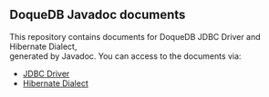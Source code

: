 
## DoqueDB Javadoc documents
This repository contains documents for DoqueDB JDBC Driver and Hibernate Dialect,  
generated by Javadoc.  You can access to the documents via:
* [JDBC Driver](https://doquedb.github.io/doquedb-javadoc/javadoc/index.html)
* [Hibernate Dialect](https://doquedb.github.io/doquedb-javadoc/dialect/index.html)
